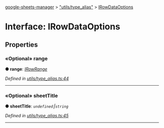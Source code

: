 [google-sheets-manager](../README.md) > ["utils/type_alias"](../modules/_utils_type_alias_.md) > [IRowDataOptions](../interfaces/_utils_type_alias_.irowdataoptions.md)



# Interface: IRowDataOptions


## Properties
<a id="range"></a>

### «Optional» range

**●  range**:  *[IRowRange](_utils_type_alias_.irowrange.md)* 

*Defined in [utils/type_alias.ts:44](https://github.com/AbdelrahmanRamadan/google-sheets-manager/blob/d86bb83/src/utils/type_alias.ts#L44)*





___

<a id="sheettitle"></a>

### «Optional» sheetTitle

**●  sheetTitle**:  *`undefined`⎮`string`* 

*Defined in [utils/type_alias.ts:45](https://github.com/AbdelrahmanRamadan/google-sheets-manager/blob/d86bb83/src/utils/type_alias.ts#L45)*





___


